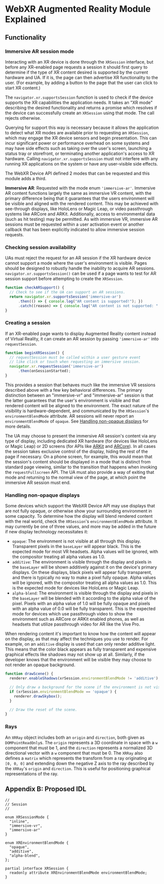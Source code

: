 # WebXR Augmented Reality Module Explained

## Functionality

### Immersive AR session mode

Interacting with an XR device is done through the `XRSession` interface, but before any XR-enabled page requests a session it should first query to determine if the type of XR content desired is supported by the current hardware and UA. If it is, the page can then advertise XR functionality to the user. (For example, by adding a button to the page that the user can click to start XR content.)

The `navigator.xr.supportsSession` function is used to check if the device supports the XR capabilities the application needs. It takes an "XR mode" describing the desired functionality and returns a promise which resolves if the device can successfully create an `XRSession` using that mode. The call rejects otherwise.

Querying for support this way is necessary because it allows the application to detect what XR modes are available prior to requesting an `XRSession`, which may engage the XR device sensors and begin presentation. This can incur significant power or performance overhead on some systems and may have side effects such as taking over the user's screen, launching a status tray or storefront, or terminating another application's access to XR hardware. Calling `navigator.xr.supportsSession` must not interfere with any running XR applications on the system or have any user-visible side effects.

The WebXR Device API defined 2 modes that can be requested and this module adds a third.

**Immersive AR**: Requested with the mode enum `'immersive-ar'`. Immersive AR content functions largely the same as immersive VR content, with the primary difference being that it guarantees that the users environment will be visible and aligned with the rendered content. This may be achieved with see-through displays, like HoloLens or Magic Leap, or video passthrough systems like ARCore and ARKit. Additionally, access to environmental data (such as hit testing) may be permitted. As with immersive VR, immersive AR sessions must be requested within a user activation event or another callback that has been explicitly indicated to allow immersive session requests.

### Checking session availability

UAs must reject the request for an AR session if the XR hardware device cannot support a mode where the user's environment is visible. Pages should be designed to robustly handle the inability to acquire AR sessions. `navigator.xr.supportsSession()` can be used if a page wants to test for AR session support before attempting to create the `XRSession`.

```js
function checkARSupport() {
  // Check to see if the UA can support an AR sessions.
  return navigator.xr.supportsSession('immersive-ar')
      .then(() => { console.log("AR content is supported!"); })
      .catch((reason) => { console.log("AR content is not supported: " + reason); });
}
```

### Creating a session

If an XR-enabled page wants to display Augmented Reality content instead of Virtual Reality, it can create an AR session by passing `'immersive-ar'` into `requestSession`. 

```js
function beginXRSession() {
  // requestSession must be called within a user gesture event
  // like click or touch when requesting an immersive session.
  navigator.xr.requestSession('immersive-ar')
      .then(onSessionStarted);
}
```

This provides a session that behaves much like the immersive VR sessions described above with a few key behavioral differences. The primary distinction between an "immersive-vr" and "immersive-ar" session is that the latter guarantees that the user's environment is visible and that rendered content will be aligned to the environment. The exact nature of the visibility is hardware-dependent, and communicated by the `XRSession`'s `environmentBlendMode` attribute. AR sessions will never report an `environmentBlendMode` of `opaque`. See [Handling non-opaque displays](#handling-non-opaque-displays) for more details.


The UA may choose to present the immersive AR session's content via any type of display, including dedicated XR hardware (for devices like HoloLens or Magic Leap) or 2D screens (for APIs like [ARKit](https://developer.apple.com/arkit/) and [ARCore](https://developers.google.com/ar/)). In all cases the session takes exclusive control of the display, hiding the rest of the page if necessary. On a phone screen, for example, this would mean that the session's content should be displayed in a mode that is distinct from standard page viewing, similar to the transition that happens when invoking the `requestFullscreen` API. The UA must also provide a way of exiting that mode and returning to the normal view of the page, at which point the immersive AR session must end.

### Handling non-opaque displays

Some devices which support the WebXR Device API may use displays that are not fully opaque, or otherwise show your surrounding environment in some capacity. To determine how the display will blend rendered content with the real world, check the `XRSession`'s `environmentBlendMode` attribute. It may currently be one of three values, and more may be added in the future if new display technology necessitates it:

  - `opaque`: The environment is not visible at all through this display. Transparent pixels in the `baseLayer` will appear black. This is the expected mode for most VR headsets. Alpha values will be ignored, with the compositor treating all alpha values as 1.0.
  - `additive`: The environment is visible through the display and pixels in the `baseLayer` will be shown additively against it on the device's primary displays. On these displays, black pixels will appear fully transparent, and there is typically no way to make a pixel fully opaque. Alpha values will be ignored, with the compositor treating all alpha values as 1.0. This is the expected mode for devices like HoloLens or Magic Leap.
  - `alpha-blend`: The environment is visible through the display and pixels in the `baseLayer` will be blended with it according to the alpha value of the pixel. Pixels with an alpha value of 1.0 will be fully opaque and pixels with an alpha value of 0.0 will be fully transparent. This is the expected mode for devices which use passthrough video to show the environment such as ARCore or ARKit enabled phones, as well as headsets that utilize passthrough video for AR like the Vive Pro.

When rendering content it's important to know how the content will appear on the display, as that may affect the techniques you use to render. For example, on an `additive` display is used that can only render additive light. This means that the color black appears as fully transparent and expensive graphical effects like shadows may not show up at all. Similarly, if the developer knows that the environment will be visible they may choose to not render an opaque background.

```js
function drawScene() {
  renderer.enableShadows(xrSession.environmentBlendMode != 'additive');

  // Only draw a background for the scene if the environment is not visible.
  if (xrSession.environmentBlendMode == 'opaque') {
    renderer.drawSkybox();
  }

  // Draw the reset of the scene.
}
```

### Rays
An `XRRay` object includes both an `origin` and `direction`, both given as `DOMPointReadOnly`s. The `origin` represents a 3D coordinate in space with a `w` component that must be 1, and the `direction` represents a normalized 3D directional vector with a `w` component that must be 0. The `XRRay` also defines a `matrix` which represents the transform from a ray originating at `[0, 0, 0]` and extending down the negative Z axis to the ray described by the `XRRay`'s `origin` and `direction`. This is useful for positioning graphical representations of the ray.


## Appendix B: Proposed IDL

```webidl
//
// Session
//

enum XRSessionMode {
  "inline",
  "immersive-vr",
  "immersive-ar"
}

enum XREnvironmentBlendMode {
  "opaque",
  "additive",
  "alpha-blend",
};

partial interface XRSession {
  readonly attribute XREnvironmentBlendMode environmentBlendMode;
}
```
